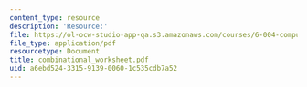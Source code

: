 ```yaml
---
content_type: resource
description: 'Resource:'
file: https://ol-ocw-studio-app-qa.s3.amazonaws.com/courses/6-004-computation-structures-spring-2017/a6ebd5243315913900601c535cdb7a52_combinational_worksheet.pdf
file_type: application/pdf
resourcetype: Document
title: combinational_worksheet.pdf
uid: a6ebd524-3315-9139-0060-1c535cdb7a52
---
```

